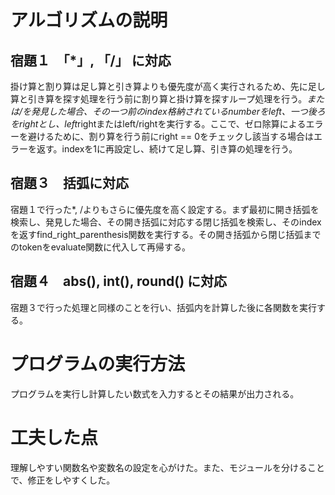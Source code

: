 # アルゴリズムの説明

## 宿題１　「*」, 「/」 に対応

掛け算と割り算は足し算と引き算よりも優先度が高く実行されるため、先に足し算と引き算を探す処理を行う前に割り算と掛け算を探すループ処理を行う。*または/を発見した場合、その一つ前のindex格納されているnumberをleft、一つ後ろをrightとし、left*rightまたはleft/rightを実行する。ここで、ゼロ除算によるエラーを避けるために、割り算を行う前にright == 0をチェックし該当する場合はエラーを返す。indexを1に再設定し、続けて足し算、引き算の処理を行う。

## 宿題３　括弧に対応

宿題１で行った*, /よりもさらに優先度を高く設定する。まず最初に開き括弧を検索し、発見した場合、その開き括弧に対応する閉じ括弧を検索し、そのindexを返すfind_right_parenthesis関数を実行する。その開き括弧から閉じ括弧までのtokenをevaluate関数に代入して再帰する。

## 宿題４　**abs(), int(), round() に対応**

宿題３で行った処理と同様のことを行い、括弧内を計算した後に各関数を実行する。

# プログラムの実行方法
プログラムを実行し計算したい数式を入力するとその結果が出力される。

# 工夫した点
理解しやすい関数名や変数名の設定を心がけた。また、モジュールを分けることで、修正をしやすくした。